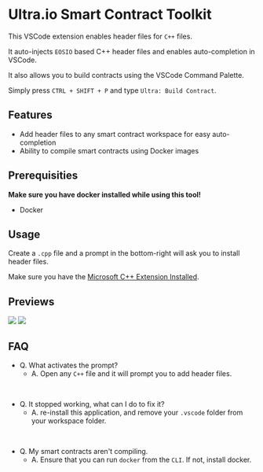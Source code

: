 # Ultra.io Smart Contract Toolkit

This VSCode extension enables header files for `C++` files. 

It auto-injects `EOSIO` based C++ header files and enables auto-completion in VSCode.

It also allows you to build contracts using the VSCode Command Palette.

Simply press `CTRL + SHIFT + P` and type `Ultra: Build Contract`.

## Features

- Add header files to any smart contract workspace for easy auto-completion
- Ability to compile smart contracts using Docker images

## Prerequisities

**Make sure you have docker installed while using this tool!**

- Docker

## Usage

Create a `.cpp` file and a prompt in the bottom-right will ask you to install header files.

Make sure you have the [Microsoft C++ Extension Installed](https://marketplace.visualstudio.com/items?itemName=ms-vscode.cpptools).

## Previews

![](https://i.imgur.com/CwGOLcl.png)
![](https://i.imgur.com/cP984JY.png)

## FAQ

- Q. What activates the prompt?
  - A. Open any `C++` file and it will prompt you to add header files.

<br />

- Q. It stopped working, what can I do to fix it?
  - A. re-install this application, and remove your `.vscode` folder from your workspace folder.

<br />

- Q. My smart contracts aren't compiling.
  - A. Ensure that you can run `docker` from the `CLI`. If not, install docker. 